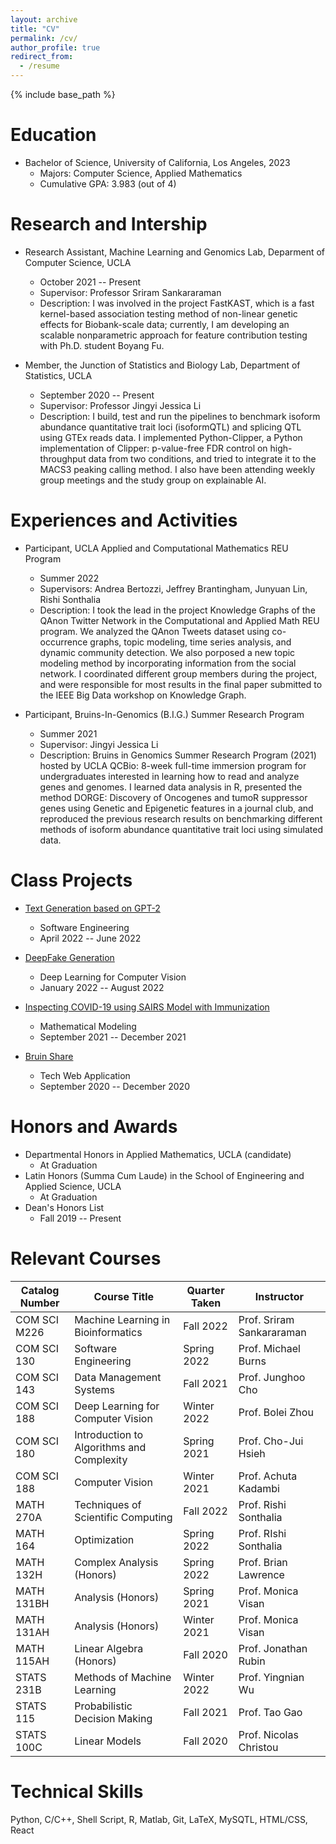 ```yaml
---
layout: archive
title: "CV"
permalink: /cv/
author_profile: true
redirect_from:
  - /resume
---
```


{% include base_path %}

Education
======
* Bachelor of Science, University of California, Los Angeles, 2023
  * Majors: Computer Science, Applied Mathematics
  * Cumulative GPA: 3.983 (out of 4)
  
Research and Intership
======
* Research Assistant, Machine Learning and Genomics Lab, Deparment of Computer Science, UCLA
  * October 2021 -- Present
  * Supervisor: Professor Sriram Sankararaman
  * Description: I was involved in the project FastKAST, which is a fast kernel-based association testing method of non-linear genetic effects for Biobank-scale data; currently, I am developing an scalable nonparametric approach for feature contribution testing with Ph.D. student Boyang Fu.

* Member, the Junction of Statistics and Biology Lab, Department of Statistics, UCLA
  * September 2020 -- Present
  * Supervisor: Professor Jingyi Jessica Li
  * Description: I build, test and run the pipelines to benchmark isoform abundance quantitative trait loci (isoformQTL) and splicing QTL using GTEx reads data. I implemented Python-Clipper, a Python implementation of Clipper: p-value-free FDR control on high-throughput data from two conditions, and tried to integrate it to the MACS3 peaking calling method. I also have been attending weekly group meetings and the study group on explainable AI.
  
Experiences and Activities
======
* Participant, UCLA Applied and Computational Mathematics REU Program
  * Summer 2022
  * Supervisors: Andrea Bertozzi, Jeffrey Brantingham, Junyuan Lin, Rishi Sonthalia
  * Description: I took the lead in the project Knowledge Graphs of the QAnon Twitter Network in the Computational and Applied Math REU program. We analyzed the QAnon Tweets dataset using co-occurrence graphs, topic modeling, time series analysis, and dynamic community detection. We also porposed a new topic modeling method by incorporating information from the social network. I coordinated different group members during the project, and were responsible for most results in the final paper submitted to the IEEE Big Data workshop on Knowledge Graph.
  
* Participant, Bruins-In-Genomics (B.I.G.) Summer Research Program
  * Summer 2021
  * Supervisor: Jingyi Jessica Li
  * Description: Bruins in Genomics Summer Research Program (2021) hosted by UCLA QCBio: 8-week full-time immersion program for undergraduates interested in learning how to read and analyze genes and genomes. I learned data analysis in R, presented the method DORGE: Discovery of Oncogenes and tumoR suppressor genes using Genetic and Epigenetic features in a journal club, and reproduced the previous research results on benchmarking different methods of isoform abundance quantitative trait loci using simulated data.


Class Projects
======
* [Text Generation based on GPT-2](https://github.com/Dadaism6/UCLA-CS130-Googolplex)
  * Software Engineering
  * April 2022 -- June 2022

* [DeepFake Generation](https://ucladeepvision.github.io/CS188-Projects-2022Winter/2022/03/17/team08-DeepFakeGeneration.html)
  * Deep Learning for Computer Vision
  * January 2022 -- August 2022

* [Inspecting COVID-19 using SAIRS Model with Immunization](https://drive.google.com/file/d/16pdN7hStzaz_r-DkLiNNJmpCYBTp7bEM/view?usp=sharing)
  * Mathematical Modeling
  * September 2021 -- December 2021

* [Bruin Share](https://github.com/Tristan816la/Bruin-Share-Frontend)
  * Tech Web Application
  * September 2020 -- December 2020


Honors and Awards
======
* Departmental Honors in Applied Mathematics, UCLA (candidate)
  * At Graduation
* Latin Honors (Summa Cum Laude) in the School of Engineering and Applied Science, UCLA
  * At Graduation
* Dean's Honors List
  * Fall 2019 -- Present

Relevant Courses
======

| Catalog Number   |  Course Title  | Quarter Taken |  Instructor   |
| --------------   |  ------------  | ------------- | ------------- |
|  COM SCI M226  |  Machine Learning in Bioinformatics  |  Fall 2022    |  Prof. Sriram Sankararaman          |
|  COM SCI 130   |  Software Engineering                |  Spring 2022  |  Prof. Michael Burns  |
|  COM SCI 143   |  Data Management Systems             |  Fall 2021    |  Prof. Junghoo Cho  |
|  COM SCI 188   |  Deep Learning for Computer Vision   |  Winter 2022  |  Prof. Bolei Zhou  |
|  COM SCI 180   |  Introduction to Algorithms and Complexity |  Spring 2021  |  Prof. Cho-Jui Hsieh    |
|  COM SCI 188   |  Computer Vision                     |  Winter 2021  |  Prof. Achuta Kadambi  |
|  MATH 270A     |  Techniques of Scientific Computing  |  Fall 2022    |  Prof. Rishi Sonthalia |
|  MATH 164      |  Optimization                        |  Spring 2022  |  Prof. RIshi Sonthalia |
|  MATH 132H     |  Complex Analysis (Honors)           |  Spring 2022  |  Prof. Brian Lawrence  |
|  MATH 131BH    |  Analysis (Honors)                   |  Spring 2021  |  Prof. Monica Visan    |
|  MATH 131AH    |  Analysis (Honors)                   |  Winter 2021  |  Prof. Monica Visan    |
|  MATH 115AH    |  Linear Algebra (Honors)             |  Fall 2020    |  Prof. Jonathan Rubin  |
|  STATS 231B    |  Methods of Machine Learning         |  Winter 2022  |  Prof. Yingnian Wu     |
|  STATS 115     |  Probabilistic Decision Making       |  Fall 2021    |  Prof. Tao Gao         |
|  STATS 100C    |  Linear Models                       |  Fall 2020    |  Prof. Nicolas Christou |


Technical Skills
======
Python, C/C++, Shell Script, R, Matlab, Git, LaTeX, MySQTL, HTML/CSS, React 
